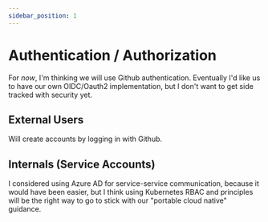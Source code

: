 ```yaml
---
sidebar_position: 1
---
```


# Authentication / Authorization

For _now_, I'm thinking we will use Github authentication. Eventually I'd like us to have our own OIDC/Oauth2 implementation, but I don't want to get side tracked with security yet.

## External Users

Will create accounts by logging in with Github.

## Internals (Service Accounts)

I considered using Azure AD for service-service communication, because it would have been easier, but I think using Kubernetes RBAC and principles will be the right way to go to stick with our "portable cloud native" guidance.
